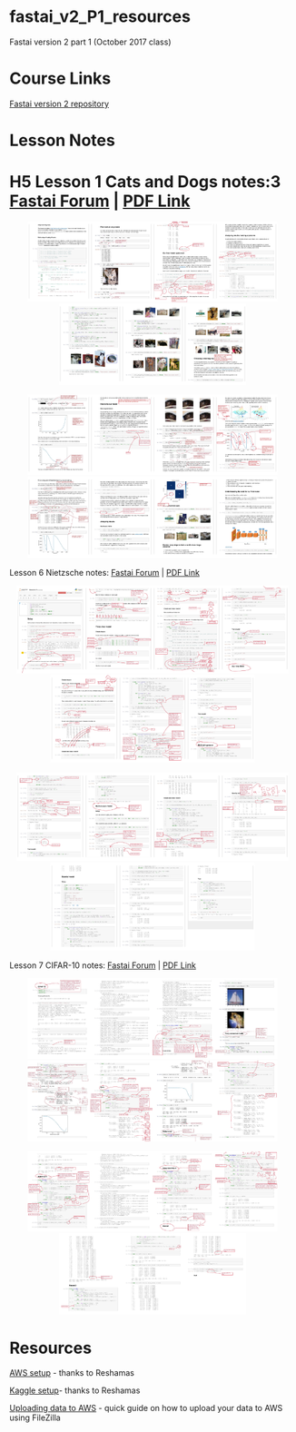 # fastai_v2_P1_resources
Fastai version 2 part 1 (October 2017 class)

# Course Links
[Fastai version 2 repository](https://github.com/fastai/fastai)

# Lesson Notes
# H5 Lesson 1 Cats and Dogs notes:3  [Fastai Forum](http://forums.fast.ai/t/cats-and-dogs-code-notes/7561) | [PDF Link](images/lesson1_notes.pdf "PDF Link")

<p align="center">
<imgsrc="images/lesson1_notes_Page_01.jpg" width=110/><img src="images/lesson1_notes_Page_02.jpg" width=110 /><img src="images/lesson1_notes_Page_03.jpg" width=110 /><img src="images/lesson1_notes_Page_04.jpg" width=110 /><img src="images/lesson1_notes_Page_05.jpg" width=110 /><img src="images/lesson1_notes_Page_06.jpg" width=110 /><img src="images/lesson1_notes_Page_07.jpg" width=110 /><img src="images/lesson1_notes_Page_08.jpg" width=110 />
</p><p align="center">
<img src="images/lesson1_notes_Page_09.jpg" width=110/><img src="images/lesson1_notes_Page_10.jpg" width=110 /><img src="images/lesson1_notes_Page_11.jpg" width=110 /><img src="images/lesson1_notes_Page_12.jpg" width=110 /><img src="images/lesson1_notes_Page_13.jpg" width=110 /><img src="images/lesson1_notes_Page_14.jpg" width=110 /><img src="images/lesson1_notes_Page_15.jpg" width=110 /><img src="images/lesson1_notes_Page_16.jpg" width=110 />
</p>

Lesson 6 Nietzsche notes: [Fastai Forum](http://forums.fast.ai/t/nietzsche-notes-lesson-6/8682) | [PDF Link](images/lesson6-rnn_notes.pdf "PDF Link")

<p align="center">
<img src="images/lesson6-rnn_notes_Page_01.jpg" width=120/><img src="images/lesson6-rnn_notes_Page_02.jpg" width=120 /><img src="images/lesson6-rnn_notes_Page_03.jpg" width=120 /><img src="images/lesson6-rnn_notes_Page_04.jpg" width=120 /><img src="images/lesson6-rnn_notes_Page_05.jpg" width=120 /><img src="images/lesson6-rnn_notes_Page_06.jpg" width=120 /><img src="images/lesson6-rnn_notes_Page_07.jpg" width=120 />
</p><p align="center">
<img src="images/lesson6-rnn_notes_Page_08.jpg" width=120/><img src="images/lesson6-rnn_notes_Page_09.jpg" width=120 /><img src="images/lesson6-rnn_notes_Page_10.jpg" width=120 /><img src="images/lesson6-rnn_notes_Page_11.jpg" width=120 /><img src="images/lesson6-rnn_notes_Page_12.jpg" width=120 /><img src="images/lesson6-rnn_notes_Page_13.jpg" width=120 /><img src="images/lesson6-rnn_notes_Page_14.jpg" width=120 />
</p>

Lesson 7 CIFAR-10 notes: [Fastai Forum](http://forums.fast.ai/t/cifar-10-notes-lesson-7/8888) | [PDF Link](images/lesson7-cifar10_notes.pdf "PDF Link")

<p align="center">
<img src="images/lesson7-cifar10_notes_Page_01.jpg" width=110/><img src="images/lesson7-cifar10_notes_Page_02.jpg" width=110 /><img src="images/lesson7-cifar10_notes_Page_03.jpg" width=110 /><img src="images/lesson7-cifar10_notes_Page_04.jpg" width=110 /><img src="images/lesson7-cifar10_notes_Page_05.jpg" width=110 /><img src="images/lesson7-cifar10_notes_Page_06.jpg" width=110 /><img src="images/lesson7-cifar10_notes_Page_07.jpg" width=110 /><img src="images/lesson7-cifar10_notes_Page_08.jpg" width=110 />
</p><p align="center">
<img src="images/lesson7-cifar10_notes_Page_09.jpg" width=110/><img src="images/lesson7-cifar10_notes_Page_02.jpg" width=110 /><img src="images/lesson7-cifar10_notes_Page_11.jpg" width=110 /><img src="images/lesson7-cifar10_notes_Page_12.jpg" width=110 /><img src="images/lesson7-cifar10_notes_Page_13.jpg" width=110 /><img src="images/lesson7-cifar10_notes_Page_14.jpg" width=110 /><img src="images/lesson7-cifar10_notes_Page_15.jpg" width=110 />
</p>

# Resources
[AWS setup](https://github.com/reshamas/fastai_deeplearn_part1/blob/master/tools/aws_ami_gpu_setup.md) - thanks to Reshamas

[Kaggle setup](https://github.com/reshamas/fastai_deeplearn_part1/blob/master/tools/download_data_kaggle_cli.md)- thanks to Reshamas

[Uploading data to AWS](https://github.com/asvcode/fastai_v2_P1_resources/blob/master/Uploading%20data%20to%20AWS.md) - quick guide on how to upload your data to AWS using FileZilla



